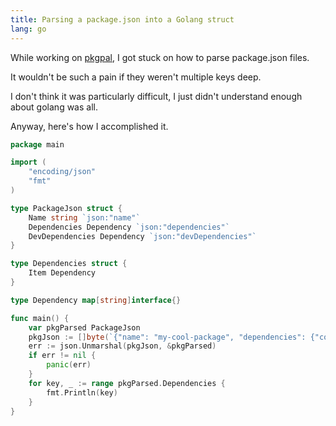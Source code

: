```yaml
---
title: Parsing a package.json into a Golang struct
lang: go
---
```


While working on [pkgpal](https://github.com/marcus-crane/pkgpal), I got stuck on how to parse package.json files.

It wouldn't be such a pain if they weren't multiple keys deep.

I don't think it was particularly difficult, I just didn't understand enough about golang was all.

Anyway, here's how I accomplished it.

```go
package main

import (
    "encoding/json"
    "fmt"
)

type PackageJson struct {
    Name string `json:"name"`
    Dependencies Dependency `json:"dependencies"`
    DevDependencies Dependency `json:"devDependencies"`
}

type Dependencies struct {
    Item Dependency
}

type Dependency map[string]interface{}

func main() {
    var pkgParsed PackageJson
    pkgJson := []byte(`{"name": "my-cool-package", "dependencies": {"coffee-script": "^4.0.0", "taekwando": "^0.1.0"}, "devDependencies": {"fresh": "^1.2.3"}}`)
    err := json.Unmarshal(pkgJson, &pkgParsed)
    if err != nil {
        panic(err)
    }
    for key, _ := range pkgParsed.Dependencies {
        fmt.Println(key)
    }
}
```